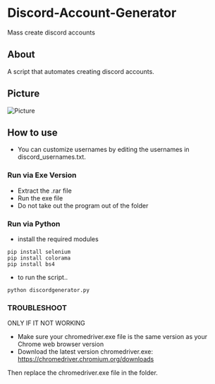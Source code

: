 # Discord-Account-Generator
Mass create discord accounts


## About

A script that automates creating discord accounts.


## Picture
![Picture](https://i.ibb.co/yPpLGJD/Screenshot-15.png)




## How to use


- You can customize usernames by editing the usernames in discord_usernames.txt.

### Run via Exe Version

- Extract the .rar file
- Run the exe file 
- Do not take out the program out of the folder
### Run via Python
- install the required modules
```
pip install selenium
pip install colorama
pip install bs4
```

- to run the script..
```
python discordgenerator.py
```


### TROUBLESHOOT
ONLY IF IT NOT WORKING
- Make sure your chromedriver.exe file is the same version as your Chrome web browser version
- Download the latest version chromedriver.exe: https://chromedriver.chromium.org/downloads

Then replace the chromedriver.exe file in the folder.
